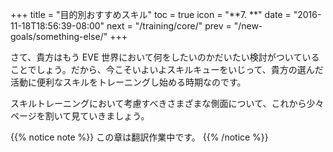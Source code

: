 +++
title = "目的別おすすめスキル"
toc = true
icon = "**7. **"
date = "2016-11-18T18:56:39-08:00"
next = "/training/core/"
prev = "/new-goals/something-else/"
+++

さて、貴方はもう EVE 世界において何をしたいのかだいたい検討がついていることでしょう。だから、今こそいよいよスキルキューをいじって、貴方の選んだ活動に便利なスキルをトレーニングし始める時期なのです。

スキルトレーニングにおいて考慮すべきさまざまな側面について、これから少々ページを割いて見ていきましょう。

{{% notice note %}}
この章は翻訳作業中です。
{{% /notice %}}

